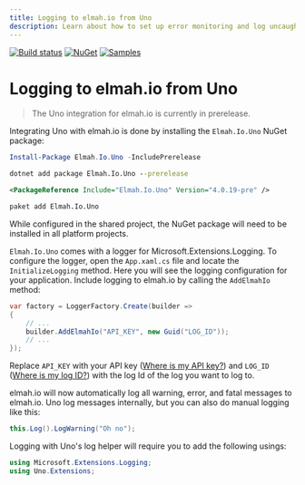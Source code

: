 ```yaml
---
title: Logging to elmah.io from Uno
description: Learn about how to set up error monitoring and log uncaught exceptions from Uno applications to elmah.io. Get crash reports from your users.
---
```


[![Build status](https://github.com/elmahio/elmah.io.uno/workflows/build/badge.svg)](https://github.com/elmahio/elmah.io.uno/actions?query=workflow%3Abuild)
[![NuGet](https://img.shields.io/nuget/v/elmah.io.uno.svg)](https://www.nuget.org/packages/elmah.io.uno)
[![Samples](https://img.shields.io/badge/samples-1-brightgreen.svg)](https://github.com/elmahio/elmah.io.uno/tree/main/samples)

# Logging to elmah.io from Uno

> The Uno integration for elmah.io is currently in prerelease.

Integrating Uno with elmah.io is done by installing the `Elmah.Io.Uno` NuGet package:

```powershell fct_label="Package Manager"
Install-Package Elmah.Io.Uno -IncludePrerelease
```
```cmd fct_label=".NET CLI"
dotnet add package Elmah.Io.Uno --prerelease
```
```xml fct_label="PackageReference"
<PackageReference Include="Elmah.Io.Uno" Version="4.0.19-pre" />
```
```xml fct_label="Paket CLI"
paket add Elmah.Io.Uno
```

While configured in the shared project, the NuGet package will need to be installed in all platform projects.

`Elmah.Io.Uno` comes with a logger for Microsoft.Extensions.Logging. To configure the logger, open the `App.xaml.cs` file and locate the `InitializeLogging` method. Here you will see the logging configuration for your application. Include logging to elmah.io by calling the `AddElmahIo` method:

```csharp
var factory = LoggerFactory.Create(builder =>
{
    // ...
    builder.AddElmahIo("API_KEY", new Guid("LOG_ID"));
    // ...
});
```

Replace `API_KEY` with your API key ([Where is my API key?](https://docs.elmah.io/where-is-my-api-key/)) and `LOG_ID` ([Where is my log ID?](https://docs.elmah.io/where-is-my-log-id/)) with the log Id of the log you want to log to.

elmah.io will now automatically log all warning, error, and fatal messages to elmah.io. Uno log messages internally, but you can also do manual logging like this:

```csharp
this.Log().LogWarning("Oh no");
```

Logging with Uno's log helper will require you to add the following usings:

```csharp
using Microsoft.Extensions.Logging;
using Uno.Extensions;
```